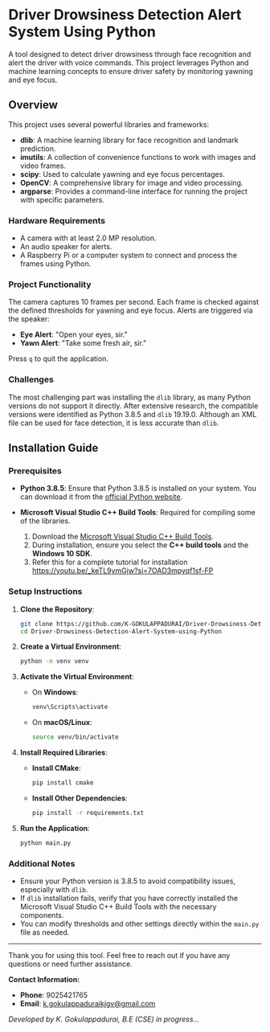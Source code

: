 
# Driver Drowsiness Detection Alert System Using Python

A tool designed to detect driver drowsiness through face recognition and alert the driver with voice commands. This project leverages Python and machine learning concepts to ensure driver safety by monitoring yawning and eye focus.

## Overview

This project uses several powerful libraries and frameworks:
- **dlib**: A machine learning library for face recognition and landmark prediction.
- **imutils**: A collection of convenience functions to work with images and video frames.
- **scipy**: Used to calculate yawning and eye focus percentages.
- **OpenCV**: A comprehensive library for image and video processing.
- **argparse**: Provides a command-line interface for running the project with specific parameters.

### Hardware Requirements

- A camera with at least 2.0 MP resolution.
- An audio speaker for alerts.
- A Raspberry Pi or a computer system to connect and process the frames using Python.

### Project Functionality

The camera captures 10 frames per second. Each frame is checked against the defined thresholds for yawning and eye focus. Alerts are triggered via the speaker:
- **Eye Alert**: "Open your eyes, sir."
- **Yawn Alert**: "Take some fresh air, sir."

Press `q` to quit the application.

### Challenges

The most challenging part was installing the `dlib` library, as many Python versions do not support it directly. After extensive research, the compatible versions were identified as Python 3.8.5 and `dlib` 19.19.0. Although an XML file can be used for face detection, it is less accurate than `dlib`.

## Installation Guide

### Prerequisites

- **Python 3.8.5**: Ensure that Python 3.8.5 is installed on your system. You can download it from the [official Python website](https://www.python.org/downloads/release/python-385/).

- **Microsoft Visual Studio C++ Build Tools**: Required for compiling some of the libraries.
    1. Download the [Microsoft Visual Studio C++ Build Tools](https://visualstudio.microsoft.com/visual-cpp-build-tools/).
    2. During installation, ensure you select the **C++ build tools** and the **Windows 10 SDK**.
    3. Refer this for a complete tutorial for installation https://youtu.be/_keTL9ymGjw?si=7OAD3mpyqf1sf-FP
  
### Setup Instructions

1. **Clone the Repository**:
   ```bash
   git clone https://github.com/K-GOKULAPPADURAI/Driver-Drowsiness-Detection-Alert-System-using-Python-.git
   cd Driver-Drowsiness-Detection-Alert-System-using-Python
   ```

2. **Create a Virtual Environment**:
   ```bash
   python -m venv venv
   ```

3. **Activate the Virtual Environment**:
   - On **Windows**:
     ```bash
     venv\Scripts\activate
     ```
   - On **macOS/Linux**:
     ```bash
     source venv/bin/activate
     ```

4. **Install Required Libraries**:
   - **Install CMake**:
     ```bash
     pip install cmake
     ```
   - **Install Other Dependencies**:
     ```bash
     pip install -r requirements.txt
     ```

5. **Run the Application**:
   ```bash
   python main.py
   ```

### Additional Notes

- Ensure your Python version is 3.8.5 to avoid compatibility issues, especially with `dlib`.
- If `dlib` installation fails, verify that you have correctly installed the Microsoft Visual Studio C++ Build Tools with the necessary components.
- You can modify thresholds and other settings directly within the `main.py` file as needed.

---

Thank you for using this tool. Feel free to reach out if you have any questions or need further assistance.

**Contact Information:**

- **Phone**: 9025421765
- **Email**: k.gokulappaduraikjgv@gmail.com

*Developed by K. Gokulappadurai, B.E (CSE) in progress...*
